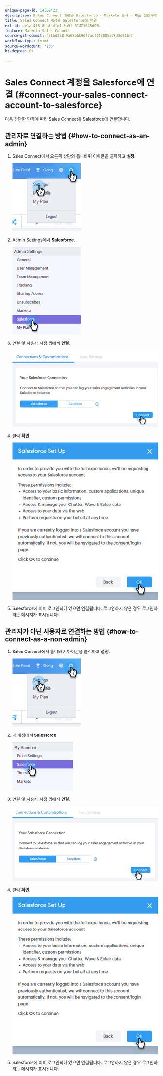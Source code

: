 ```yaml
---
unique-page-id: 14352423
description: Sales Connect 계정을 Salesforce - Marketo 문서 - 제품 설명서에 연결
title: Sales Connect 계정을 Salesforce에 연결
exl-id: de1ab4f8-8ca5-4fd1-9a9f-61471645d90b
feature: Marketo Sales Connect
source-git-commit: 431bd258f9a68bbb9df7acf043085578d3d91b1f
workflow-type: tm+mt
source-wordcount: '136'
ht-degree: 0%

---
```


# Sales Connect 계정을 Salesforce에 연결 {#connect-your-sales-connect-account-to-salesforce}

다음 간단한 단계에 따라 Sales Connect를 Salesforce에 연결합니다.

## 관리자로 연결하는 방법 {#how-to-connect-as-an-admin}

1. Sales Connect에서 오른쪽 상단의 톱니바퀴 아이콘을 클릭하고 **설정**.

   ![](assets/one.png)

1. Admin Settings에서 **Salesforce**.

   ![](assets/six.png)

1. 연결 및 사용자 지정 탭에서 **연결**.

   ![](assets/seven.png)

1. 클릭 **확인**.

   ![](assets/four.png)

1. Salesforce에 이미 로그인되어 있으면 연결됩니다. 로그인하지 않은 경우 로그인하라는 메시지가 표시됩니다.

## 관리자가 아닌 사용자로 연결하는 방법 {#how-to-connect-as-a-non-admin}

1. Sales Connect에서 톱니바퀴 아이콘을 클릭하고 **설정**.

   ![](assets/one.png)

1. 내 계정에서 **Salesforce**.

   ![](assets/two.png)

1. 연결 및 사용자 지정 탭에서 **연결**.

   ![](assets/three.png)

1. 클릭 **확인**.

   ![](assets/four.png)

1. Salesforce에 이미 로그인되어 있으면 연결됩니다. 로그인하지 않은 경우 로그인하라는 메시지가 표시됩니다.

